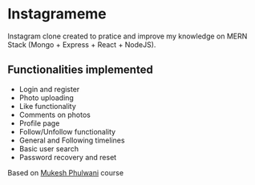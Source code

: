 # Instagrameme
Instagram clone created to pratice and improve my knowledge on MERN Stack (Mongo + Express + React + NodeJS). 

## Functionalities implemented
* Login and register
* Photo uploading
* Like functionality
* Comments on photos
* Profile page
* Follow/Unfollow functionality
* General and Following timelines
* Basic user search
* Password recovery and reset

Based on [Mukesh Phulwani](https://github.com/mukeshphulwani66) course
